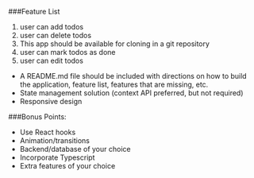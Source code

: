 ###Feature List
1. user can add todos
2. user can delete todos
3. This app should be available for cloning in a git repository
4. user can mark todos as done
5. user can edit todos

- A README.md file should be included with directions on how to build the application,
  feature list, features that are missing, etc.
- State management solution (context API preferred, but not required)
- Responsive design

###Bonus Points:
- Use React hooks
- Animation/transitions
- Backend/database of your choice
- Incorporate Typescript
- Extra features of your choice
